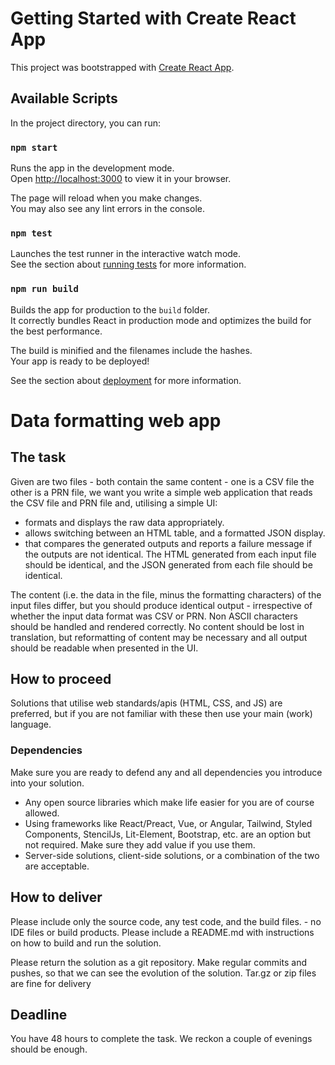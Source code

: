 # Getting Started with Create React App

This project was bootstrapped with [Create React App](https://github.com/facebook/create-react-app).

## Available Scripts

In the project directory, you can run:

### `npm start`

Runs the app in the development mode.\
Open [http://localhost:3000](http://localhost:3000) to view it in your browser.

The page will reload when you make changes.\
You may also see any lint errors in the console.

### `npm test`

Launches the test runner in the interactive watch mode.\
See the section about [running tests](https://facebook.github.io/create-react-app/docs/running-tests) for more information.

### `npm run build`

Builds the app for production to the `build` folder.\
It correctly bundles React in production mode and optimizes the build for the best performance.

The build is minified and the filenames include the hashes.\
Your app is ready to be deployed!

See the section about [deployment](https://facebook.github.io/create-react-app/docs/deployment) for more information.

# Data formatting web app

## The task

Given are two files - both contain the same content - one is a CSV file the other is a PRN file,
we want you write a simple web application that reads the CSV file and PRN file and, utilising
a simple UI:

- formats and displays the raw data appropriately.
- allows switching between an HTML table, and a formatted JSON display.
- that compares the generated outputs and reports a failure message if the outputs are not identical. The HTML generated from each input file should be identical, and the JSON generated from each file should be identical.

The content (i.e. the data in the file, minus the formatting characters) of the input files
differ, but you should produce identical output - irrespective of whether the input data format was CSV or PRN.
Non ASCII characters should be handled and rendered correctly.
No content should be lost in translation, but reformatting of content may be necessary
and all output should be readable when presented in the UI.

## How to proceed

Solutions that utilise web standards/apis (HTML, CSS, and JS) are preferred, but if you are not familiar
with these then use your main (work) language.

### Dependencies

Make sure you are ready to defend any and all dependencies you introduce into your solution.

- Any open source libraries which make life easier for you are of course allowed.
- Using frameworks like React/Preact, Vue, or Angular, Tailwind, Styled Components, StencilJs, Lit-Element, Bootstrap, etc. are an option but not required. Make sure they add value if you use them.
- Server-side solutions, client-side solutions, or a combination of the two are acceptable.

## How to deliver

Please include only the source code, any test code, and the build files. - no IDE files or build products.
Please include a README.md with instructions on how to build and run the solution.

Please return the solution as a git repository. Make regular commits and pushes, so that we can see the evolution of the solution. Tar.gz or zip files are fine for delivery

## Deadline

You have 48 hours to complete the task. We reckon a couple of evenings should be enough.
